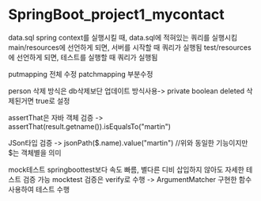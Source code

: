 # SpringBoot_project1_mycontact

data.sql
spring context를 실행시킬 때, data.sql에 적혀있는 쿼리를 실행시킴
main/resources에 선언하게 되면, 서버를 시작할 때 쿼리가 실행됨
test/resources에 선언하게 되면, 테스트를 실행할 때 쿼리가 실행됨

putmapping 전체 수정
patchmapping 부분수정

person 삭제 방식은 db삭제보단 업데이트 방식사용-> private boolean deleted 삭제된거면 true로 설정

assertThat은 자바 객체 검증 ->  assertThat(result.getname()).isEqualsTo("martin")

JSon타입 검증 -> jsonPath($.name).value("martin")    //위와 동일한 기능이지만 $는 객체별을 의미

mock테스트
springboottest보다 속도 빠름, 별다른 디비 삽입하지 않아도 자세한 테스트 검증 가능
mocktest 검증은 verify로 수행 -> ArgumentMatcher 구현한 함수 사용하여 테스트 수행

